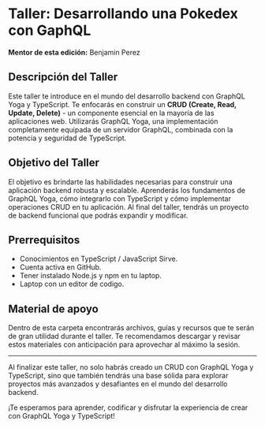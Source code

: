 # Taller: Desarrollando una Pokedex con GaphQL

**Mentor de esta edición:** Benjamin Perez

## Descripción del Taller
Este taller te introduce en el mundo del desarrollo backend con GraphQL Yoga y TypeScript. Te enfocarás en construir un **CRUD (Create, Read, Update, Delete)** - un componente esencial en la mayoría de las aplicaciones web. Utilizarás GraphQL Yoga, una implementación completamente equipada de un servidor GraphQL, combinada con la potencia y seguridad de TypeScript.

## Objetivo del Taller
El objetivo es brindarte las habilidades necesarias para construir una aplicación backend robusta y escalable. Aprenderás los fundamentos de GraphQL Yoga, cómo integrarlo con TypeScript y cómo implementar operaciones CRUD en tu aplicación. Al final del taller, tendrás un proyecto de backend funcional que podrás expandir y modificar.

## Prerrequisitos
- Conocimientos en TypeScript / JavaScript Sirve.
- Cuenta activa en GitHub.
- Tener instalado Node.js y npm en tu laptop.
- Laptop con un editor de codigo.

## Material de apoyo
Dentro de esta carpeta encontrarás archivos, guías y recursos que te serán de gran utilidad durante el taller. Te recomendamos descargar y revisar estos materiales con anticipación para aprovechar al máximo la sesión.

---

Al finalizar este taller, no solo habrás creado un CRUD con GraphQL Yoga y TypeScript, sino que también tendrás una base sólida para explorar proyectos más avanzados y desafiantes en el mundo del desarrollo backend.

¡Te esperamos para aprender, codificar y disfrutar la experiencia de crear con GraphQL Yoga y TypeScript!
